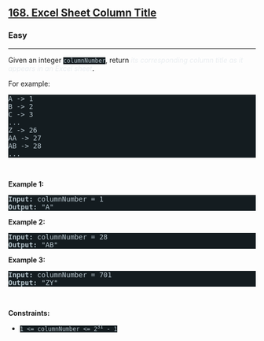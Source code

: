 <h2><a href="https://leetcode.com/problems/excel-sheet-column-title/">168. Excel Sheet Column Title</a></h2><h3>Easy</h3><hr><div><p>Given an integer <code style="background-color: rgb(20, 28, 32) !important; color: rgb(183, 198, 206) !important;">columnNumber</code>, return <em style="color: rgb(234, 238, 241) !important;">its corresponding column title as it appears in an Excel sheet</em>.</p>

<p>For example:</p>

<pre style="background-color: rgb(20, 28, 32) !important; color: rgb(183, 198, 206) !important;">A -&gt; 1
B -&gt; 2
C -&gt; 3
...
Z -&gt; 26
AA -&gt; 27
AB -&gt; 28 
...
</pre>

<p>&nbsp;</p>
<p><strong class="example">Example 1:</strong></p>

<pre style="background-color: rgb(20, 28, 32) !important; color: rgb(183, 198, 206) !important;"><strong>Input:</strong> columnNumber = 1
<strong>Output:</strong> "A"
</pre>

<p><strong class="example">Example 2:</strong></p>

<pre style="background-color: rgb(20, 28, 32) !important; color: rgb(183, 198, 206) !important;"><strong>Input:</strong> columnNumber = 28
<strong>Output:</strong> "AB"
</pre>

<p><strong class="example">Example 3:</strong></p>

<pre style="background-color: rgb(20, 28, 32) !important; color: rgb(183, 198, 206) !important;"><strong>Input:</strong> columnNumber = 701
<strong>Output:</strong> "ZY"
</pre>

<p>&nbsp;</p>
<p><strong>Constraints:</strong></p>

<ul>
	<li><code style="background-color: rgb(20, 28, 32) !important; color: rgb(183, 198, 206) !important;">1 &lt;= columnNumber &lt;= 2<sup>31</sup> - 1</code></li>
</ul>
</div>